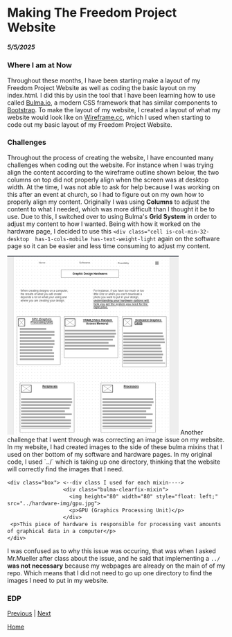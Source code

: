 # Making The Freedom Project Website
##### 5/5/2025

### Where I am at Now
Throughout these months, I have been starting make a layout of my Freedom Project Website as well as coding the basic layout on my index.html. I did this by usin the tool that I have been learning how to use called <a href="https://bulma.io/">Bulma.io</a>, a modern CSS framework that has similar components to <a href="https://getbootstrap.com/docs/5.3/getting-started/introduction/">Bootstrap</a>. To make the layout of my website, I created a layout of what my website would look like on <a href="https://wireframe.cc/">Wireframe.cc</a>, which I used when starting to code out my basic layout of my Freedom Project Website. 

### Challenges
Throughout the process of creating the website, I have encounted many challenges when coding out the website. For instance when I was trying align the content according to the wireframe outline shown below, the two columns on top did not properly align when the screen was at desktop width. At the time, I was not able to ask for help because I was working on this after an event at church, so I had to figure out on my own how to properly align my content. Originally I was using <strong>Columns</strong> to adjust the content to what I needed, which was more difficult than I thought it be to use. Due to this, I switched over to using Bulma's <strong>Grid System</strong> in order to adjust my content to how I wanted. Being with how it worked on the hardware page, I decided to use this `<div class="cell is-col-min-32-desktop  has-1-cols-mobile has-text-weight-light` again on the software page so it can be easier and less time consuming to adjust my content. 

<img src="../desktop-wireframes/desktop-pt3.png">
Another challenge that I went through was correcting an image issue on my website. In my website, I had created images to the side of these bulma mixins that I used on ther bottom of my software and hardware pages. 
In my original code, I used `../` which is taking up one directory, thinking that the website will correctly find the images that I need. 


```
<div class="box"> <--div class I used for each mixin---->
                  <div class="bulma-clearfix-mixin">
                    <img height="80" width="80" style="float: left;" src="../hardware-img/gpu.jpg">
                    <p>GPU (Graphics Processing Unit)</p>
                  </div>
 <p>This piece of hardware is responsible for processing vast amounts of graphical data in a computer</p>
</div>
```
I was confused as to why this issue was occuring, that was when I asked Mr.Mueller after class about the issue, and he said that implementing a `../` <strong>was not necessary</strong> because my webpages are already on the main of of my repo. Which means that I did not need to go up one directory to find the images I need to put in my website. 

### EDP



[Previous](entry05.md) | [Next](entry07.md)

[Home](../README.md)
